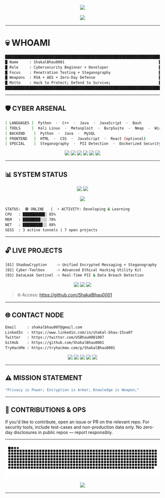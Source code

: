 <!-- Hacker Banner -->
<p align="center">
  <img src="https://capsule-render.vercel.app/api?type=waving&color=0:00FF00,100:004400&height=220&section=header&text=ShakalBhau0001%20|%20CyberSecurity%20Beginner&fontSize=40&fontColor=00FF00&animation=fadeIn&fontAlignY=38"/>
</p>

<p align="center">
  <img src="https://readme-typing-svg.herokuapp.com?font=JetBrains+Mono&size=24&duration=3000&pause=1000&color=00FF00&center=true&vCenter=true&width=700&lines=>+Initializing+Secure+Session...;>+Loading+ShakalBhau0001+Profile...;>+Cybersecurity+Researcher+;+Full-Stack+Developer;>+Encrypting+Connections+;+Breaking+Barriers;>+Think+Before+You+Click+;+Encrypt+Before+You+Send!">
</p>

---

# 💀 WHOAMI

```bash
███████████████████████████████████████████████████████████████████████
█ Name     : ShakalBhau0001                                           █
█ Role     : Cybersecurity Beginner + Developer                       █
█ Focus    : Penetration Testing + Steganography                      █
█ Weapons  : RSA + AES + Zero-Day Defense                             █
█ Motto    : Hack to Protect; Defend to Survive;                      █
███████████████████████████████████████████████████████████████████████
```

---

## 🛡 CYBER ARSENAL

```bash
[ LANGUAGES ]  Python  ·  C++  ·  Java  ·  JavaScript  ·  Bash
[ TOOLS     ]  Kali Linux  ·  Metasploit  ·  BurpSuite  ·  Nmap  ·  Wireshark
[ BACKEND    ]  Python  ·  Java  ·  MySQL
[ FRONTEND   ]  HTML  ·  CSS  ·  JavaScript  ·  React (optional)
[ SPECIAL    ]  Steganography  ·  PII Detection  ·  Dockerized Security Apps
```

<p align="center">
  <!-- Skill Badges -->
  <img src="https://img.shields.io/badge/Python-3.11-informational?style=for-the-badge&logo=python&logoColor=white&color=0A0"/>
  <img src="https://img.shields.io/badge/C++-17-informational?style=for-the-badge&logo=c%2B%2B&logoColor=white&color=0A0"/>
  <img src="https://img.shields.io/badge/Java-17-informational?style=for-the-badge&logo=java&logoColor=white&color=0A0"/>
  <img src="https://img.shields.io/badge/JavaScript-ES6-informational?style=for-the-badge&logo=javascript&logoColor=white&color=0A0"/>
  <img src="https://img.shields.io/badge/Kali-Linux-informational?style=for-the-badge&logo=kali-linux&logoColor=white&color=0F0"/>
  <img src="https://img.shields.io/badge/Metasploit-active-critical?style=for-the-badge&logo=metasploit&logoColor=white&color=ff6600"/>
</p>

---

## 📊 SYSTEM STATUS

<p align="center">
  <img src="https://github-readme-stats.vercel.app/api?username=ShakalBhau0001&show_icons=true&theme=chartreuse-dark&hide_border=true" height="170px"/>
  <img src="https://github-readme-stats.vercel.app/api/top-langs/?username=ShakalBhau0001&layout=compact&theme=chartreuse-dark&hide_border=true" height="170px"/>
</p>

<p align="center">
  <img src="https://streak-stats.demolab.com/?user=ShakalBhau0001&theme=chartreuse-dark&hide_border=true" height="150px"/>
</p>

```bash
STATUS:  🟢 ONLINE   |  ⚡ ACTIVITY: Developing & Learning
CPU   : ██████████░ 85%
MEM   : ████████░░░ 70%
NET   : █████████░░ 88%
SESS  : 3 active tunnels | 7 open projects
```

---

## 🔓 LIVE PROJECTS

```bash
[01] ShadowCryption    -> Unified Encrypted Messaging + Steganography    (WIP)
[02] Cyber-Toolbox     -> Advanced Ethical Hacking Utility Kit          (WIP)
[03] DataLeak Sentinel -> Real-Time PII & Data Breach Detection         (WIP)
```

<p align="center">
  <!-- Project Badges -->
  <img src="https://img.shields.io/badge/ShadowCryption-WIP-yellow?style=for-the-badge"/>
  <img src="https://img.shields.io/badge/Cyber--Toolbox-WIP-yellow?style=for-the-badge"/>
  <img src="https://img.shields.io/badge/DataLeak--Sentinel-WIP-yellow?style=for-the-badge"/>
</p>

> 🌐 Access: <https://github.com/ShakalBhau0001>

---

## 🌐 CONTACT NODE

```bash
Email     : shakalbhau007@gmail.com
LinkedIn  : https://www.linkedin.com/in/shakal-bhau-15sa07
Twitter   : https://twitter.com/USBhau0001007
GitHub    : https://github.com/ShakalBhau0001
TryHackMe : https://tryhackme.com/p/ShakalBhau0001
```

<p align="center">
  <img src="https://img.shields.io/badge/Email-shakalbhau007%40gmail.com-lightgrey?style=for-the-badge&logo=gmail"/>
  <img src="https://img.shields.io/badge/LinkedIn-shakal--bhau-blue?style=for-the-badge&logo=linkedin"/>
  <img src="https://img.shields.io/badge/Twitter-@USBhau0001007-blue?style=for-the-badge&logo=twitter"/>
  <img src="https://img.shields.io/badge/GitHub-ShakalBhau0001-black?style=for-the-badge&logo=github"/>
  <img src="https://img.shields.io/badge/TryHackMe-Profile-purple?style=for-the-badge&logo=tryhackme"/>
</p>

---

## ⚠️ MISSION STATEMENT

```bash
"Privacy is Power; Encryption is Armor; Knowledge is Weapon;"
```

---

## 🔁 CONTRIBUTIONS & OPS

If you'd like to contribute, open an issue or PR on the relevant repo. For security tools, include test-cases and non-production data only. No zero-day disclosures in public repos — report responsibly.

---

<p align="center">
  <img src="https://raw.githubusercontent.com/Platane/snk/output/github-contribution-grid-snake-dark.svg" alt="contrib-snake"/>
</p>

<p align="center">
  <img src="https://capsule-render.vercel.app/api?type=waving&color=0:004400,100:00FF00&height=120&section=footer"/>
</p>

---
